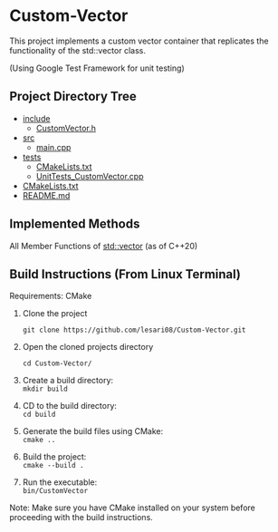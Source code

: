 # Custom-Vector
This project implements a custom vector container that replicates the functionality of the std::vector class.

(Using Google Test Framework for unit testing)

## Project Directory Tree
 * [include](./include)
   * [CustomVector.h](./include/CustomVector.h)
 * [src](./src)
   * [main.cpp](./src/main.cpp)
 * [tests](./tests)
   * [CMakeLists.txt](./tests/CMakeLists.txt)
   * [UnitTests_CustomVector.cpp](./tests/UnitTests_CustomVector.cpp)
 * [CMakeLists.txt](./CMakeLists.txt)
 * [README.md](./README.md)


## Implemented Methods
All Member Functions of [std::vector](https://en.cppreference.com/w/cpp/container/vector) (as of C++20)

## Build Instructions (From Linux Terminal)
Requirements: CMake

1. Clone the project

      `git clone https://github.com/lesari08/Custom-Vector.git`

2. Open the cloned projects directory

    `cd Custom-Vector/`  
3. Create a build directory:  
    `mkdir build`  
4. CD to the build directory:  
    `cd build`

5. Generate the build files using CMake:  
    `cmake ..`

6. Build the project:  
    `cmake --build .`

7. Run the executable:  
    `bin/CustomVector`  

Note: Make sure you have CMake installed on your system before proceeding with the build instructions.
